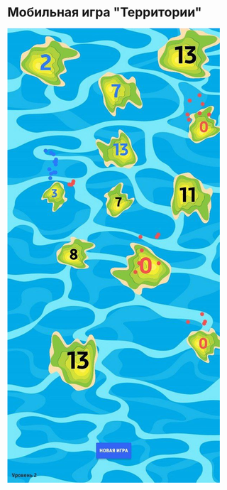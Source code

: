 # Мобильная игра "Территории"

![Скриншот](https://github.com/KIvanX/Territory_game/blob/master/app/src/main/res/drawable-v24/screenshot.jpg)